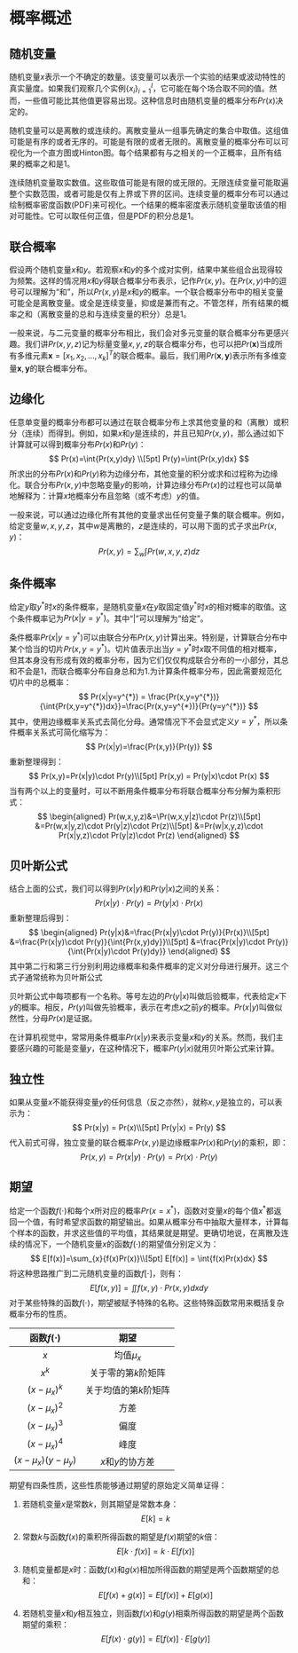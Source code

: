 # 概率概述

## 随机变量

随机变量$x$表示一个不确定的数量。该变量可以表示一个实验的结果或波动特性的真实量度。如果我们观察几个实例$\left\{x_{i}\right\}_{i=1}^{I}$，它可能在每个场合取不同的值。然而，一些值可能比其他值更容易出现。这种信息时由随机变量的概率分布$Pr(x)$决定的。

随机变量可以是离散的或连续的。离散变量从一组事先确定的集合中取值。这组值可能是有序的或者无序的。可能是有限的或者无限的。离散变量的概率分布可以可视化为一个直方图或Hinton图。每个结果都有与之相关的一个正概率，且所有结果的概率之和是1。

连续随机变量取实数值。这些取值可能是有限的或无限的。无限连续变量可能取遍整个实数范围，或者可能是仅有上界或下界的区间。连续变量的概率分布可以通过绘制概率密度函数(PDF)来可视化。一个结果的概率密度表示随机变量取该值的相对可能性。它可以取任何正值，但是PDF的积分总是1。

## 联合概率

假设两个随机变量$x$和$y$。若观察$x$和$y$的多个成对实例，结果中某些组合出现得较为频繁。这样的情况用$x$和$y$得联合概率分布表示，记作$Pr(x,y)$。在$Pr(x,y)$中的逗号可以理解为“和”，所以$Pr(x,y)$是$x$和$y$的概率。一个联合概率分布中的相关变量可能全是离散变量。或全是连续变量，抑或是兼而有之。不管怎样，所有结果的概率之和（离散变量的总和与连续变量的积分）总是1。

一般来说，与二元变量的概率分布相比，我们会对多元变量的联合概率分布更感兴趣。我们讲$Pr(x,y,z)$记为标量变量$x,y,z$的联合概率分布，也可以把$Pr(\mathbf{x})$当成所有多维元素$\mathbf{x}=[x_{1},x_{2},\dots,x_{k}]^{T}$的联合概率。最后，我们用$Pr(\mathbf{x},\mathbf{y})$表示所有多维变量$\mathbf{x},\mathbf{y}$的联合概率分布。

## 边缘化

任意单变量的概率分布都可以通过在联合概率分布上求其他变量的和（离散）或积分（连续）而得到。例如，如果$x$和$y$是连续的，并且已知$Pr(x,y)$，那么通过如下计算就可以得到概率分布$Pr(x)$和$Pr(y)$：
$$
Pr(x)=\int{Pr(x,y)dy}
\\[5pt]
Pr(y)=\int{Pr(x,y)dx}
$$
所求出的分布$Pr(x)$和$Pr(y)$称为边缘分布，其他变量的积分或求和过程称为边缘化。联合分布$Pr(x,y)$中忽略变量$y$的影响，计算边缘分布$Pr(x)$的过程也可以简单地解释为：计算$x$地概率分布且忽略（或不考虑）$y$的值。

一般来说，可以通过边缘化所有其他的变量求出任何变量子集的联合概率。例如，给定变量$w,x,y,z$，其中$w$是离散的，$z$是连续的，可以用下面的式子求出$Pr(x,y)$：
$$
Pr(x,y) = \sum_{w}\int{Pr(w,x,y,z)dz}
$$
## 条件概率

给定$y$取$y^{*}$时$x$的条件概率，是随机变量$x$在$y$取固定值$y^{*}$时$x$的相对概率的取值。这个条件概率记为$Pr(x|y = y^{*})$。其中“|”可以理解为“给定”。

条件概率$Pr(x|y = y^{*})$可以由联合分布$Pr(x,y)$计算出来。特别是，计算联合分布中某个恰当的切片$Pr(x,y = y^{*})$。切片值表示出当$y=y^{*}$时$x$取不同值的相对概率，但其本身没有形成有效的概率分布，因为它们仅仅构成联合分布的一小部分，其总和不会是1，而联合概率分布自身总和为1.为计算条件概率分布，因此需要规范化切片中的总概率：
$$
Pr(x|y=y^{*}) = \frac{Pr(x,y=y^{*})}{\int{Pr(x,y=y^{*})dx}}=\frac{Pr(x,y=y^{*})}{Pr(y=y^{*})}
$$
其中，使用边缘概率关系式去简化分母。通常情况下不会显式定义$y=y^{*}$，所以条件概率关系式可简化缩写为：
$$
Pr(x|y)=\frac{Pr(x,y)}{Pr(y)}
$$
重新整理得到：
$$
Pr(x,y)=Pr(x|y)\cdot Pr(y)\\[5pt]
Pr(x,y) = Pr(y|x)\cdot Pr(x)
$$
当有两个以上的变量时，可以不断用条件概率分布将联合概率分布分解为乘积形式：
$$
\begin{aligned}
Pr(w,x,y,z)&=\Pr(w,x,y|z)\cdot Pr(z)\\[5pt]
&=Pr(w,x|y,z)\cdot Pr(y|z)\cdot Pr(z)\\[5pt]
&=Pr(w|x,y,z)\cdot Pr(x|y,z)\cdot Pr(y|z)\cdot Pr(z)
\end{aligned}
$$

## 贝叶斯公式

结合上面的公式，我们可以得到$Pr(x|y)$和$Pr(y|x)$之间的关系：
$$
Pr(x|y)\cdot Pr(y) = Pr(y|x)\cdot Pr(x)
$$
重新整理后得到：
$$
\begin{aligned}
Pr(y|x)&=\frac{Pr(x|y)\cdot Pr(y)}{Pr(x)}\\[5pt]
&=\frac{Pr(x|y)\cdot Pr(y)}{\int{Pr(x,y)dy}}\\[5pt]
&=\frac{Pr(x|y)\cdot Pr(y)}{\int{Pr(x|y)\cdot Pr(y)dy}}
\end{aligned}
$$
其中第二行和第三行分别利用边缘概率和条件概率的定义对分母进行展开。这三个式子通常统称为贝叶斯公式

贝叶斯公式中每项都有一个名称。等号左边的$Pr(y|x)$叫做后验概率，代表给定$x$下$y$的概率。相反，$Pr(y)$叫做先验概率，表示在考虑$x$之前$y$的概率。$Pr(x|y)$叫做似然性，分母$Pr(x)$是证据。

在计算机视觉中，常常用条件概率$Pr(x|y)$来表示变量$x$和$y$的关系。然而，我们主要感兴趣的可能是变量$y$，在这种情况下，概率$Pr(y|x)$就用贝叶斯公式来计算。

## 独立性

如果从变量$x$不能获得变量$y$的任何信息（反之亦然），就称$x,y$是独立的，可以表示为：
$$
Pr(x|y) = Pr(x)\\[5pt]
Pr(y|x) = Pr(y)
$$
代入前式可得，独立变量的联合概率$Pr(x,y)$是边缘概率$Pr(x)$和$Pr(y)$的乘积，即：
$$
Pr(x,y) = Pr(x|y)\cdot Pr(y) = Pr(x)\cdot Pr(y)
$$

## 期望

给定一个函数$f(\cdot)$和每个$x$所对应的概率$Pr(x=x^{*})$，函数对变量$x$的每个值$x^{*}$都返回一个值，有时希望求函数的期望输出。如果从概率分布中抽取大量样本，计算每个样本的函数，并求这些值的平均值，其结果就是期望。更确切地说，在离散及连续的情况下，一个随机变量$x$的函数$f(\cdot)$的期望值分别定义为：
$$
E[f(x)]=\sum_{x}{f(x)Pr(x)}\\[5pt]
E[f(x)] = \int{f(x)Pr(x)dx}
$$
将这种思路推广到二元随机变量的函数$f[\cdot]$，则有：
$$
E[f(x,y)] = \iint{f(x,y)\cdot Pr(x,y)dxdy}
$$
对于某些特殊的函数$f(\cdot)$，期望被赋予特殊的名称。这些特殊函数常用来概括复杂概率分布的性质。

|      函数$f(\cdot)$      |         期望          |
| :----------------------: | :-------------------: |
|           $x$            |     均值$\mu_{x}$     |
|         $x^{k}$          |  关于零的第$k$阶矩阵  |
|    $(x-\mu_{x})^{k}$     | 关于均值的第$k$阶矩阵 |
|    $(x-\mu_{x})^{2}$     |         方差          |
|    $(x-\mu_{x})^{3}$     |         偏度          |
|    $(x-\mu_{x})^{4}$     |         峰度          |
| $(x-\mu_{x})(y-\mu_{y})$ |   $x$和$y$的协方差    |

期望有四条性质，这些性质能够通过期望的原始定义简单证得：

1. 若随机变量$x$是常数$k$，则其期望是常数本身：
   $$
   E[k] = k
   $$

2. 常数$k$与函数$f(x)$的乘积所得函数的期望是$f(x)$期望的$k$倍：
   $$
   E[k\cdot f(x)] = k\cdot E[f(x)]
   $$

3. 随机变量都是$x$时：函数$f(x)$和$g(x)$相加所得函数的期望是两个函数期望的总和：
   $$
   E[f(x)+g(x)] = E[f(x)]+E[g(x)]
   $$

4. 若随机变量$x$和$y$相互独立，则函数$f(x)$和$g(y)$相乘所得函数的期望是两个函数期望的乘积：
   $$
   E[f(x)\cdot g(y)] = E[f(x)]\cdot E[g(y)]
   $$
   
